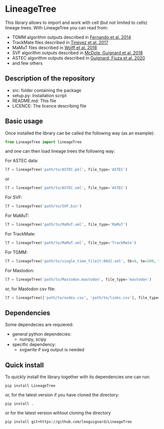 # LineageTree

This library allows to import and work with cell (but not limited to cells) lineage trees.
With LineageTree you can read from:
  - TGMM algorithm outputs described in [Fernando et al. 2014](https://www.nature.com/articles/nmeth.3036)
  - TrackMate files described in [Tinevez et al. 2017](https://doi.org/10.1016/j.ymeth.2016.09.016)
  - MaMuT files described in [Wolff et al. 2018](https://doi.org/10.7554/eLife.34410)
  - SVF algorithm outputs described in [McDole, Guignard et al. 2018](https://doi.org/10.1016/j.cell.2018.09.031)
  - ASTEC algorithm outputs described in [Guignard, Fiuza et al. 2020](https://doi.org/10.1126/science.aar5663)
  - and few others

## Description of the repository
  - src: folder containing the package
  - setup.py: Installation script
  - README.md: This file
  - LICENCE: The licence describing file

## Basic usage
Once installed the library can be called the following way (as an example):
```python
from LineageTree import lineageTree
```
and one can then load lineage trees the following way:

For ASTEC data:
```python
lT = lineageTree('path/to/ASTEC.pkl', file_type='ASTEC')
```
or
```python
lT = lineageTree('path/to/ASTEC.xml', file_type='ASTEC')
```

For SVF:
```python
lT = lineageTree('path/to/SVF.bin')
```

For MaMuT:
```python
lT = lineageTree('path/to/MaMuT.xml', file_type='MaMuT')
```

For TrackMate:
```python
lT = lineageTree('path/to/MaMuT.xml', file_type='TrackMate')
```

For TGMM:
```python
lT = lineageTree('path/to/single_time_file{t:04d}.xml', tb=0, te=500, file_type='TGMM')
```

For Mastodon:
```python
lT = lineageTree('path/to/Mastodon.mastodon', file_type='mastodon')
```

or, for Mastodon csv file:

```python
lT = lineageTree(['path/to/nodes.csv', 'path/to/links.csv'], file_type='mastodon')
```

## Dependencies
Some dependecies are requiered:
  - general python dependecies:
    - numpy, scipy
  - specific dependency:
  	- svgwrite if svg output is needed
    
## Quick install
To quickly install the library together with its dependencies one can run:

```shell
pip install LineageTree
```

or, for the latest version if you have cloned the directory:

```shell
pip install .
```

or for the latest version wihtout cloning the directory

```shell
pip install git+https://github.com/leoguignard/LineageTree
```

